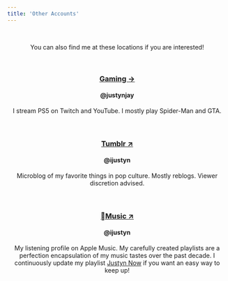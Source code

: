 ```yaml
---
title: 'Other Accounts'
---
```

<center><br><p>You can also find me at these locations if you are interested!</p><br>
<h3><a href="/gaming">Gaming &#8594;</a></h3>
<h4>@justynjay</h4>
I stream PS5 on Twitch and YouTube. I mostly play Spider-Man and GTA.
<br><br><br>
<h3><a href="/tumblr" target="_blank">Tumblr &#8599;</a></h3>
<h4>@ijustyn</h4>
Microblog of my favorite things in pop culture. Mostly reblogs. Viewer discretion advised.
<br><br><br>
<h3><a href="/apple-music" target="_blank">Music &#8599;</a></h3>
<h4>@ijustyn</h4>
My listening profile on Apple Music. My carefully created playlists are a perfection encapsulation of my music tastes over the past decade. I continuously update my playlist <a href="/justyn-now">Justyn Now</a> if you want an easy way to keep up!
<br><br><br>
</center>